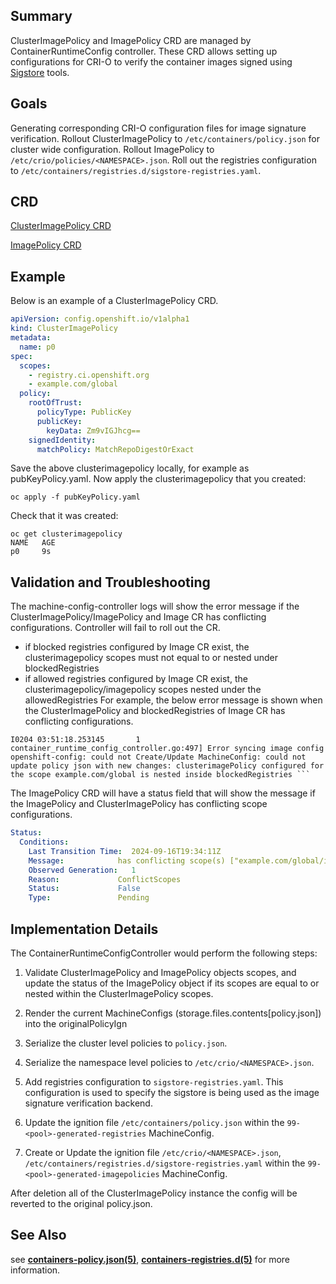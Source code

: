 ## Summary
ClusterImagePolicy and ImagePolicy CRD are managed by ContainerRuntimeConfig controller. These CRD allows setting up configurations for CRI-O to verify the container images signed using [Sigstore](https://www.sigstore.dev/) tools.

## Goals
Generating corresponding CRI-O configuration files for image signature verification. Rollout ClusterImagePolicy to `/etc/containers/policy.json` for cluster wide configuration. Rollout ImagePolicy to `/etc/crio/policies/<NAMESPACE>.json`. Roll out the registries configuration to `/etc/containers/registries.d/sigstore-registries.yaml`.

## CRD
[ClusterImagePolicy CRD](https://github.com/openshift/api/blob/master/config/v1alpha1/zz_generated.crd-manifests/0000_10_config-operator_01_clusterimagepolicies-TechPreviewNoUpgrade.crd.yaml)

[ImagePolicy CRD](https://github.com/openshift/api/blob/master/config/v1alpha1/zz_generated.crd-manifests/0000_10_config-operator_01_imagepolicies-TechPreviewNoUpgrade.crd.yaml)

## Example

Below is an example of a ClusterImagePolicy CRD.

```yaml
apiVersion: config.openshift.io/v1alpha1
kind: ClusterImagePolicy 
metadata:
  name: p0
spec:
  scopes:
    - registry.ci.openshift.org
    - example.com/global
  policy:
    rootOfTrust:
      policyType: PublicKey
      publicKey:
        keyData: Zm9vIGJhcg==
    signedIdentity:
      matchPolicy: MatchRepoDigestOrExact
```

Save the above clusterimagepolicy locally, for example as pubKeyPolicy.yaml.
Now apply the clusterimagepolicy that you created:

```shell
oc apply -f pubKeyPolicy.yaml
```

Check that it was created:

```shell
oc get clusterimagepolicy
NAME   AGE
p0     9s

```

## Validation and Troubleshooting
The machine-config-controller logs will show the error message if the ClusterImagePolicy/ImagePolicy and Image CR has conflicting configurations. Controller will fail to roll out the CR. 
- if blocked registries configured by Image CR exist, the clusterimagepolicy scopes must not equal to or nested under blockedRegistries
- if allowed registries configured by Image CR exist, the clusterimagepolicy/imagepolicy scopes nested under the allowedRegistries
For example, the below error message is shown when the ClusterImagePolicy and blockedRegistries of Image CR has conflicting configurations.

```shell
I0204 03:51:18.253145       1 container_runtime_config_controller.go:497] Error syncing image config openshift-config: could not Create/Update MachineConfig: could not update policy json with new changes: clusterimagePolicy configured for the scope example.com/global is nested inside blockedRegistries ```
```

The ImagePolicy CRD will have a status field that will show the message if the ImagePolicy and ClusterImagePolicy has conflicting scope configurations.

```yaml
Status:
  Conditions:
	Last Transition Time:  2024-09-16T19:34:11Z
	Message:           	has conflicting scope(s) ["example.com/global/image"] that equal to or nest inside existing clusterimagepolicy, only policy from clusterimagepolicy scope(s) will be applied
	Observed Generation:   1
	Reason:            	ConflictScopes
	Status:            	False
	Type:              	Pending
```

## Implementation Details
The ContainerRuntimeConfigController would perform the following steps:

1. Validate ClusterImagePolicy and ImagePolicy objects scopes, and update the status of the ImagePolicy object if its scopes are equal to or nested within the ClusterImagePolicy scopes.

2. Render the current MachineConfigs (storage.files.contents[policy.json]) into the originalPolicyIgn

3. Serialize the cluster level policies to `policy.json`.

4. Serialize the namespace level policies to `/etc/crio/<NAMESPACE>.json`.

4. Add registries configuration to `sigstore-registries.yaml`. This configuration is used to specify the sigstore is being used as the image signature verification backend. 

5. Update the ignition file `/etc/containers/policy.json` within the `99-<pool>-generated-registries` MachineConfig.

6. Create or Update the ignition file `/etc/crio/<NAMESPACE>.json`, `/etc/containers/registries.d/sigstore-registries.yaml` within the `99-<pool>-generated-imagepolicies` MachineConfig. 

After deletion all of the ClusterImagePolicy instance the config will be reverted to the original policy.json.

## See Also
see **[containers-policy.json(5)](https://github.com/containers/image/blob/main/docs/containers-policy.json.5.md)**, **[containers-registries.d(5)](https://github.com/containers/image/blob/main/docs/containers-registries.d.5.md)**  for more information.



